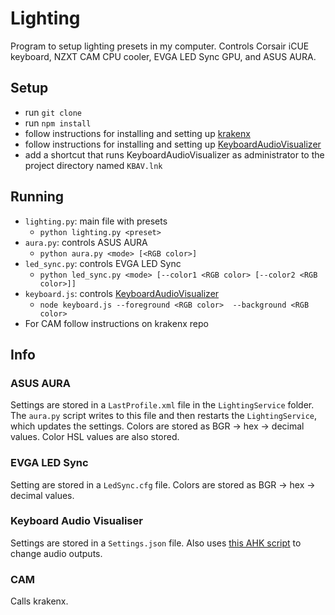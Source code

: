 # Lighting

Program to setup lighting presets in my computer. Controls Corsair iCUE keyboard, NZXT CAM CPU cooler, EVGA LED Sync GPU, and ASUS AURA.

## Setup
* run `git clone`
* run `npm install`
* follow instructions for installing and setting up [krakenx](https://github.com/KsenijaS/krakenx/)
* follow instructions for installing and setting up [KeyboardAudioVisualizer](https://github.com/DarthAffe/KeyboardAudioVisualizer)
* add a shortcut that runs KeyboardAudioVisualizer as administrator to the project directory named `KBAV.lnk`

## Running
* `lighting.py`: main file with presets
  * `python lighting.py <preset>`
* `aura.py`: controls ASUS AURA
  * `python aura.py <mode> [<RGB color>]`
* `led_sync.py`: controls EVGA LED Sync
  * `python led_sync.py <mode> [--color1 <RGB color> [--color2 <RGB color>]]`
* `keyboard.js`: controls [KeyboardAudioVisualizer](https://github.com/DarthAffe/KeyboardAudioVisualizer)
  * `node keyboard.js --foreground <RGB color>  --background <RGB color>`
* For CAM follow instructions on krakenx repo

## Info
### ASUS AURA
Settings are stored in a `LastProfile.xml` file in the `LightingService` folder. The `aura.py` script writes to this file and then restarts the `LightingService`, which updates the settings. Colors are stored as BGR -> hex -> decimal values. Color HSL values are also stored.
### EVGA LED Sync
Setting are stored in a `LedSync.cfg` file. Colors are stored as BGR -> hex -> decimal values.
### Keyboard Audio Visualiser
Settings are stored in a `Settings.json` file. Also uses [this AHK script](https://github.com/Drugoy/Autohotkey-scripts-.ahk/blob/master/Libraries/VA.ahk) to change audio outputs.
### CAM
Calls krakenx.
